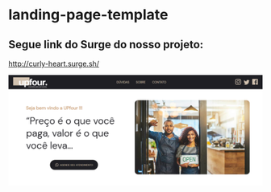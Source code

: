 # landing-page-template

## Segue link do Surge do nosso projeto: 
<a>http://curly-heart.surge.sh/<a>

![Getting Started](./Capturar.PNG)